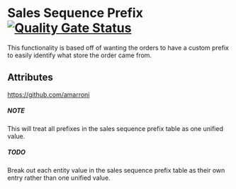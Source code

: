 # Sales Sequence Prefix [![Quality Gate Status](https://sonarcloud.io/api/project_badges/measure?project=LucasMali_m2_orderprefix&metric=alert_status)](https://sonarcloud.io/dashboard?id=LucasMali_m2_orderprefix)

This functionality is based off of wanting the orders to have a custom prefix to easily identify what store the order came from.

## Attributes
https://github.com/amarroni

##### NOTE
This will treat all prefixes in the sales sequence prefix table as one unified value.

##### TODO
Break out each entity value in the sales sequence prefix table as their own entry rather than one unified value.

